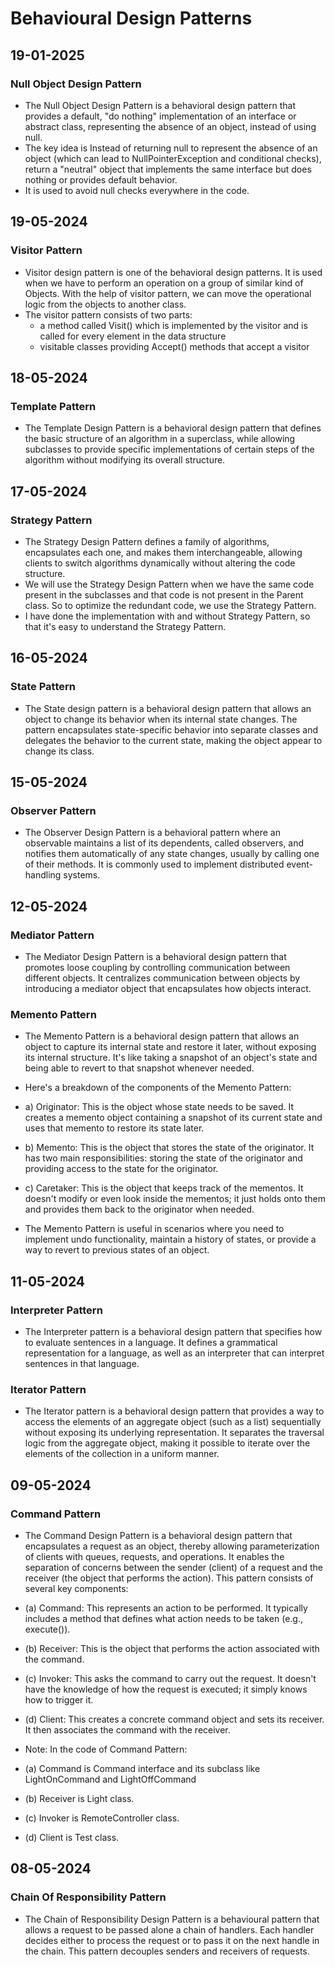 # Behavioural Design Patterns

## 19-01-2025

### Null Object Design Pattern

- The Null Object Design Pattern is a behavioral design pattern that provides a default, "do nothing" implementation of an interface or abstract class, representing the absence of an object, instead of using null.
- The key idea is Instead of returning null to represent the absence of an object (which can lead to NullPointerException and conditional checks), return a "neutral" object that implements the same interface but does nothing or provides default behavior.
- It is used to avoid null checks everywhere in the code.

## 19-05-2024

### Visitor Pattern

- Visitor design pattern is one of the behavioral design patterns. It is used when we have to perform an operation on a group of similar kind of Objects. With the help of visitor pattern, we can move the operational logic from the objects to another class.
- The visitor pattern consists of two parts:
	- a method called Visit() which is implemented by the visitor and is called for every element in the data structure
	- visitable classes providing Accept() methods that accept a visitor

## 18-05-2024

### Template Pattern

- The Template Design Pattern is a behavioral design pattern that defines the basic structure of an algorithm in a superclass, while allowing subclasses to provide specific implementations of certain steps of the algorithm without modifying its overall structure.

## 17-05-2024

### Strategy Pattern

- The Strategy Design Pattern defines a family of algorithms, encapsulates each one, and makes them interchangeable, allowing clients to switch algorithms dynamically without altering the code structure.
- We will use the Strategy Design Pattern when we have the same code present in the subclasses and that code is not present in the Parent class. So to optimize the redundant code, we use the Strategy Pattern.
- I have done the implementation with and without Strategy Pattern, so that it's easy to understand the Strategy Pattern.

## 16-05-2024

### State Pattern

- The State design pattern is a behavioral design pattern that allows an object to change its behavior when its internal state changes. The pattern encapsulates state-specific behavior into separate classes and delegates the behavior to the current state, making the object appear to change its class.

## 15-05-2024

### Observer Pattern

- The Observer Design Pattern is a behavioral pattern where an observable maintains a list of its dependents, called observers, and notifies them automatically of any state changes, usually by calling one of their methods. It is commonly used to implement distributed event-handling systems.

## 12-05-2024

### Mediator Pattern

- The Mediator Design Pattern is a behavioral design pattern that promotes loose coupling by controlling communication between different objects. It centralizes communication between objects by introducing a mediator object that encapsulates how objects interact.

### Memento Pattern

- The Memento Pattern is a behavioral design pattern that allows an object to capture its internal state and restore it later, without exposing its internal structure. It's like taking a snapshot of an object's state and being able to revert to that snapshot whenever needed.

- Here's a breakdown of the components of the Memento Pattern:

- a) Originator: This is the object whose state needs to be saved. It creates a memento object containing a snapshot of its current state and uses that memento to restore its state later.

- b) Memento: This is the object that stores the state of the originator. It has two main responsibilities: storing the state of the originator and providing access to the state for the originator.

- c) Caretaker: This is the object that keeps track of the mementos. It doesn't modify or even look inside the mementos; it just holds onto them and provides them back to the originator when needed.

- The Memento Pattern is useful in scenarios where you need to implement undo functionality, maintain a history of states, or provide a way to revert to previous states of an object.

## 11-05-2024

### Interpreter Pattern

- The Interpreter pattern is a behavioral design pattern that specifies how to evaluate sentences in a language. It defines a grammatical representation for a language, as well as an interpreter that can interpret sentences in that language.

### Iterator Pattern

- The Iterator pattern is a behavioral design pattern that provides a way to access the elements of an aggregate object (such as a list) sequentially without exposing its underlying representation. It separates the traversal logic from the aggregate object, making it possible to iterate over the elements of the collection in a uniform manner.

## 09-05-2024

### Command Pattern

- The Command Design Pattern is a behavioral design pattern that encapsulates a request as an object, thereby allowing parameterization of clients with queues, requests, and operations. It enables the separation of concerns between the sender (client) of a request and the receiver (the object that performs the action). This pattern consists of several key components:

- (a) Command: This represents an action to be performed. It typically includes a method that defines what action needs to be taken (e.g., execute()).
- (b) Receiver: This is the object that performs the action associated with the command.
- (c) Invoker: This asks the command to carry out the request. It doesn't have the knowledge of how the request is executed; it simply knows how to trigger it.
- (d) Client: This creates a concrete command object and sets its receiver. It then associates the command with the receiver.

- Note: In the code of Command Pattern: 
- (a) Command is Command interface and its subclass like LightOnCommand and LightOffCommand
- (b) Receiver is Light class.
- (c) Invoker is RemoteController class.
- (d) Client is Test class.

## 08-05-2024

### Chain Of Responsibility Pattern

- The Chain of Responsibility Design Pattern is a behavioural pattern that allows a request to be passed alone a chain of handlers. Each handler decides either to process the request or to pass it on the next handle in the chain. This pattern decouples senders and receivers of requests.

